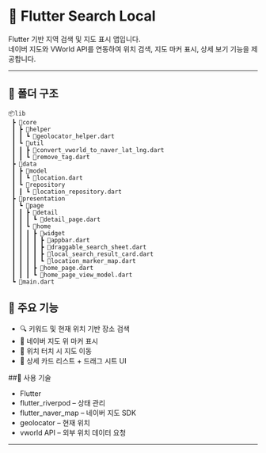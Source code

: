 # 📍 Flutter Search Local

Flutter 기반 지역 검색 및 지도 표시 앱입니다.  
네이버 지도와 VWorld API를 연동하여 위치 검색, 지도 마커 표시, 상세 보기 기능을 제공합니다.

---

## 📂 폴더 구조
```
📦lib
 ┣ 📂core
 ┃ ┣ 📂helper
 ┃ ┃ ┗ 📜geolocator_helper.dart
 ┃ ┗ 📂util
 ┃ ┃ ┣ 📜convert_vworld_to_naver_lat_lng.dart
 ┃ ┃ ┗ 📜remove_tag.dart
 ┣ 📂data
 ┃ ┣ 📂model
 ┃ ┃ ┗ 📜location.dart
 ┃ ┗ 📂repository
 ┃ ┃ ┗ 📜location_repository.dart
 ┣ 📂presentation
 ┃ ┗ 📂page
 ┃ ┃ ┣ 📂detail
 ┃ ┃ ┃ ┗ 📜detail_page.dart
 ┃ ┃ ┗ 📂home
 ┃ ┃ ┃ ┣ 📂widget
 ┃ ┃ ┃ ┃ ┣ 📜appbar.dart
 ┃ ┃ ┃ ┃ ┣ 📜draggable_search_sheet.dart
 ┃ ┃ ┃ ┃ ┣ 📜local_search_result_card.dart
 ┃ ┃ ┃ ┃ ┗ 📜location_marker_map.dart
 ┃ ┃ ┃ ┣ 📜home_page.dart
 ┃ ┃ ┃ ┗ 📜home_page_view_model.dart
 ┗ 📜main.dart
```

## 🚀 주요 기능
- 🔍 키워드 및 현재 위치 기반 장소 검색
- 📍 네이버 지도 위 마커 표시
- 🧭 위치 터치 시 지도 이동
- 🧾 상세 카드 리스트 + 드래그 시트 UI


##🔧 사용 기술
- Flutter
- flutter_riverpod – 상태 관리
- flutter_naver_map – 네이버 지도 SDK
- geolocator – 현재 위치
- vworld API – 외부 위치 데이터 요청

---
